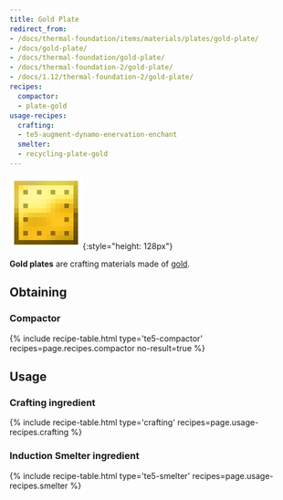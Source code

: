 ```yaml
---
title: Gold Plate
redirect_from:
- /docs/thermal-foundation/items/materials/plates/gold-plate/
- /docs/gold-plate/
- /docs/thermal-foundation/gold-plate/
- /docs/thermal-foundation-2/gold-plate/
- /docs/1.12/thermal-foundation-2/gold-plate/
recipes:
  compactor:
  - plate-gold
usage-recipes:
  crafting:
  - te5-augment-dynamo-enervation-enchant
  smelter:
  - recycling-plate-gold
---
```


![Gold plate](/assets/images/thermal-foundation-2/plate-gold.png){:style="height: 128px"}


**Gold plates** are crafting materials made of
[gold](https://minecraft.gamepedia.com/Gold_Ingot).


Obtaining
---------

### Compactor
{% include recipe-table.html type='te5-compactor' recipes=page.recipes.compactor no-result=true %}


Usage
-----

### Crafting ingredient
{% include recipe-table.html type='crafting' recipes=page.usage-recipes.crafting %}

### Induction Smelter ingredient
{% include recipe-table.html type='te5-smelter' recipes=page.usage-recipes.smelter %}
